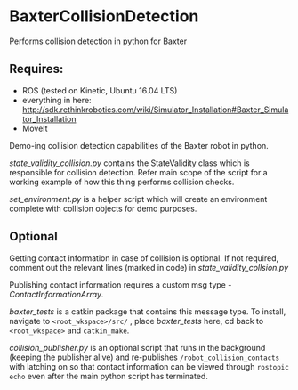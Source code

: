 # BaxterCollisionDetection
Performs collision detection in python for Baxter 

## Requires: 
* ROS (tested on Kinetic, Ubuntu 16.04 LTS) 
* everything in here: http://sdk.rethinkrobotics.com/wiki/Simulator_Installation#Baxter_Simulator_Installation
* MoveIt

Demo-ing collision detection capabilities of the Baxter robot in python. 

_state_validity_collision.py_ contains the StateValidity class which is responsible for collision detection. Refer main scope of the script for a working example of how this thing performs collision checks.

_set_environment.py_ is a helper script which will create an environment complete with collision objects for demo purposes. 

## Optional
Getting contact information in case of collision is optional. If not required, comment out the relevant lines (marked in code) in _state_validity_collsion.py_

Publishing contact information requires a custom msg type - _ContactInformationArray_. 

_baxter_tests_ is a catkin package that contains this message type. To install, navigate to ```<root_wkspace>/src/``` , place _baxter_tests_ here, cd back to ```<root_wkspace>``` and ```catkin_make```.

_collision_publisher.py_ is an optional script that runs in the background (keeping the publisher alive) and re-publishes ```/robot_collision_contacts``` with latching on so that contact information can be viewed through ```rostopic echo``` even after the main python script has terminated. 


